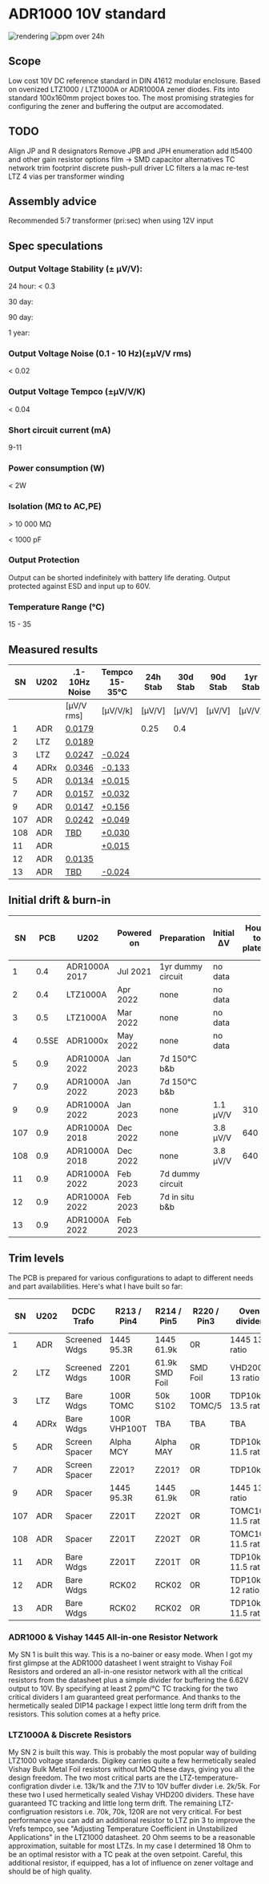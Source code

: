 # ADR1000 10V standard

![rendering](https://github.com/marcoreps/ADRmu/raw/main/images/render.png)
![ppm over 24h](https://github.com/marcoreps/ADRmu/raw/main/images/24hppm.jpg)

## Scope

Low cost 10V DC reference standard in DIN 41612 modular enclosure. Based on ovenized LTZ1000 / LTZ1000A or ADR1000A zener diodes. Fits into standard 100x160mm project boxes too. The most promising strategies for configuring the zener and buffering the output are accomodated.

## TODO

Align JP and R designators
Remove JPB and JPH enumeration
add lt5400 and other gain resistor options
film -> SMD capacitor alternatives
TC network trim footprint
discrete push-pull driver
LC filters a la mac
re-test LTZ
4 vias per transformer winding



## Assembly advice

Recommended 5:7 transformer (pri:sec) when using 12V input

## Spec speculations

### Output Voltage Stability (± µV/V):

24 hour: < 0.3

30 day:

90 day:

1 year:

### Output Voltage Noise (0.1 - 10 Hz)(±µV/V rms)

< 0.02

### Output Voltage Tempco (±µV/V/K)

< 0.04

### Short circuit current (mA)

9-11

### Power consumption (W)

\< 2W

### Isolation (MΩ to AC,PE)

\> 10 000 MΩ

< 1000 pF

### Output Protection

Output can be shorted indefinitely with battery life derating. Output protected against ESD and input up to 60V.

### Temperature Range (°C)

15 - 35

## Measured results
| SN  | U202 | .1-10Hz Noise  | Tempco 15-35°C  |  24h Stab  |  30d Stab  |  90d Stab  |  1yr Stab  |
| --- | ---- | -------------- | --------------- | ---------- | ---------- | ---------- | ---------- |
|     |      | \[µV/V rms\]   | \[µV/V/k\]      | \[µV/V\]   | \[µV/V\]   | \[µV/V\]   | \[µV/V\]   |
|   1 | ADR  | [0.0179][1]    |                 | 0.25       | 0.4        |            |            |
|   2 | LTZ  | [0.0189][2]    |                 |            |            |            |            |
|   3 | LTZ  | [0.0247][3]    | [-0.024][3tc]   |            |            |            |            |
|   4 | ADRx | [0.0346][4]    | [-0.133][4tc]   |            |            |            |            |
|   5 | ADR  | [0.0134][5]    | [+0.015][5tc]   |            |            |            |            |
|   7 | ADR  | [0.0157][7]    | [+0.032][7tc]   |            |            |            |            |
|   9 | ADR  | [0.0147][9]    | [+0.156][9tc]   |            |            |            |            |
| 107 | ADR  | [0.0242][107]  | [+0.049][107tc] |            |            |            |            |
| 108 | ADR  | [TBD][108]     | [+0.030][108tc] |            |            |            |            |
|  11 | ADR  |                | [+0.015][11tc]  |            |            |            |            |
|  12 | ADR  | [0.0135][12]   |                 |            |            |            |            |
|  13 | ADR  | [TBD][13]      | [-0.024][13tc]  |            |            |            |            |
 
[1]:/results/ADRmu1_LFnoise.png
[2]:/results/ADRmu2_LFnoise.png
[3]:/results/ADRmu3_LFnoise.png
[4]:/results/ADRmu4_LFnoise.png
[5]:/results/ADRmu5_LFnoise.png
[7]:/results/ADRmu7_LFnoise.png
[9]:/results/ADRmu9_LFnoise.png
[107]:/results/ADRmu107_LFnoise.png
[108]:/results/ADRmu108_LFnoise.png
[12]:/results/ADRmu12_LFnoise.png
[13]:/results/ADRmu13_LFnoise.png

[3tc]:/results/ADRmu3_TC.ipynb
[4tc]:/results/ADRmu4_TC.ipynb
[5tc]:/results/ADRmu5_TC.ipynb
[7tc]:/results/ADRmu7_TC.ipynb
[9tc]:/results/ADRmu9_TC.ipynb
[107tc]:/results/ADRmu107_TC.ipynb
[108tc]:/results/ADRmu108_TC.ipynb
[13tc]:/results/ADRmu13_TC.ipynb
[11tc]:/results/ADRmu11_TC.ipynb



## Initial drift & burn-in
| SN  | PCB  |      U202      | Powered on | Preparation | Initial ΔV | Hours to plateau | .1-10Hz noise before | Special |
| --- | ---- | -------------- | ---------- | ----------- | ---------- | ---------------- | -------------------- |---------|
|   1 | 0.4  | ADR1000A 2017  | Jul 2021   |1yr dummy circuit| no data|                  |                      | |
|   2 | 0.4  |    LTZ1000A    | Apr 2022   | none        | no data    |                  |                      | |
|   3 | 0.5  |    LTZ1000A    | Mar 2022   | none        | no data    |                  |                      | |
|   4 |0.5SE |    ADR1000x    | May 2022   | none        | no data    |                  |                      | Popcorn noise|
|   5 | 0.9  | ADR1000A 2022  | Jan 2023   | 7d 150°C b&b|            |                  |                      | |
|   7 | 0.9  | ADR1000A 2022  | Jan 2023   | 7d 150°C b&b|            |                  |                      | |
|   9 | 0.9  | ADR1000A 2022  | Jan 2023   | none        | 1.1 µV/V   | 310              |                      | |
| 107 | 0.9  | ADR1000A 2018  | Dec 2022   | none        | 3.8 µV/V   | 640              |                      | Transplanted to 108|
| 108 | 0.9  | ADR1000A 2018  | Dec 2022   | none        | 3.8 µV/V   | 640              |                      | |
|  11 | 0.9  | ADR1000A 2022  | Feb 2023   |7d dummy circuit|         |                  |                      | |
|  12 | 0.9  | ADR1000A 2022  | Feb 2023   |7d in situ b&b|           |                  |                      | |
|  13 | 0.9  | ADR1000A 2022  | Feb 2023   |             |            |                  |                      | Ultrasonic cleaned|

## Trim levels

The PCB is prepared for various configurations to adapt to different needs and part availabilities. Here's what I have built so far:

| SN  | U202 |  DCDC Trafo  | R213 / Pin4 | R214 / Pin5 | R220 / Pin3 | Oven divider | R225 / Iz Down | R223 / Iz Up | 10V gain divider |
| --- | ---- | ------------ | ----------- | ----------- | ----------- | ------------ | -------------- | ------------ | ---------------- |
|   1 | ADR  | Screened Wdgs| 1445 95.3R  | 1445 61.9k  | 0R          | 1445 13 ratio| open           | open         | 1445 2 ratio     |
|   2 | LTZ  | Screened Wdgs| Z201 100R   | 61.9k SMD Foil | SMD Foil |VHD200 13 ratio|               |              | VHD200 2.5 ratio |
|   3 | LTZ  | Bare Wdgs    | 100R TOMC   | 50k S102    | 100R TOMC/5 |TDP10k 13.5 ratio| open        | 230k RN73    | TDP10k 2.5 ratio |
|   4 | ADRx | Bare Wdgs    | 100R VHP100T| TBA         | TBA         | TBA          | TBA            | TBA          | TBA              |
|   5 | ADR  | Screen Spacer| Alpha MCY   | Alpha MAY   | 0R          | TDP10k 11.5 ratio | open      | 470k RN73    | TDP10k 2 ratio   |
|   7 | ADR  | Screen Spacer| Z201?       | Z201?       | 0R          | TDP10k       |                |              | TDP10k 2 ratio   |
|   9 | ADR  | Spacer       | 1445 95.3R  | 1445 61.9k  | 0R          | 1445 13 ratio| open           | open         | 1445 2 ratio     |
| 107 | ADR  | Spacer       | Z201T       | Z202T       | 0R          | TOMC10k 11.5 ratio | 200k RN73| open         | TDP10k 2 ratio   |
| 108 | ADR  | Spacer       | Z201T       | Z202T       | 0R          | TOMC10k 11.5 ratio |          |              | TDP10k 2 ratio   |
|  11 | ADR  | Bare Wdgs    | Z201T       | Z201T       | 0R          | TDP10k 11.5 ratio |           |              | TDP10k 2 ratio   |
|  12 | ADR  | Bare Wdgs    | RCK02       | RCK02       | 0R          | TDP10k 12 ratio | 1M          | open         | TDP10k 2 ratio   |
|  13 | ADR  | Bare Wdgs    | RCK02       | RCK02       | 0R          | TDP10k 11.5 ratio | open      | 1M           | TDP10k 2 ratio   |

### ADR1000 & Vishay 1445 All-in-one Resistor Network

My SN 1 is built this way. This is a no-bainer or easy mode. When I got my first glimpse at the ADR1000 datasheet I went straight to Vishay Foil Resistors and ordered an all-in-one resistor network with all the critical resistors from the datasheet plus a simple divider for buffering the 6.62V output to 10V. By specifying at least 2 ppm/°C TC tracking for the two critical dividers I am guaranteed great performance. And thanks to the hermetically sealed DIP14 package I expect little long term drift from the resistors. This solution comes at a hefty price.

### LTZ1000A & Discrete Resistors

My SN 2 is built this way. This is probably the most popular way of building LTZ1000 voltage standards. Digikey carries quite a few hermetically sealed Vishay Bulk Metal Foil resistors without MOQ these days, giving you all the design freedom. The two most critical parts are the LTZ-temperature-configration divder i.e. 13k/1k and the 7.1V to 10V buffer divder i.e. 2k/5k. For these two I used hermetically sealed Vishay VHD200 dividers. These have guaranteed TC tracking and little long term drift. The remaining LTZ-configruation resistors i.e. 70k, 70k, 120R are not very critical. For best performance you can add an additional resistor to LTZ pin 3 to improve the Vrefs tempco, see "Adjusting Temperature Coefficient in Unstabilized Applications" in the LTZ1000 datasheet. 20 Ohm seems to be a reasonable approximation, suitable for most LTZs. In my case I determined 18 Ohm to be an optimal resistor with a TC peak at the oven setpoint. Careful, this additional resistor, if equipped, has a lot of influence on zener voltage and should be of high quality.


